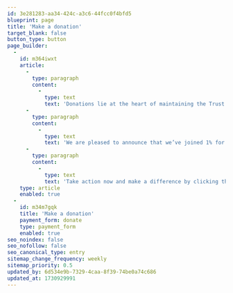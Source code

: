 ```yaml
---
id: 3e281283-aa34-424c-a3c6-44fcc0f4bfd5
blueprint: page
title: 'Make a donation'
target_blank: false
button_type: button
page_builder:
  -
    id: m364iwxt
    article:
      -
        type: paragraph
        content:
          -
            type: text
            text: 'Donations lie at the heart of maintaining the Trust and drive a wide range of projects and activities that ultimately enhance and protect river habitats for both wildlife and people. Each donation, whether it’s a one-off gift or regular support, directly contributes to the improvement of our rivers and streams and their associated ecosystems. Be a catalyst for transformation – with just £10, we can plant a tree, with £25, we can carry out comprehensive water quality testing, and with £75, we can create 5m of spawning grounds for our beloved gravel loving fish.'
      -
        type: paragraph
        content:
          -
            type: text
            text: 'We are pleased to announce that we’ve joined 1% for the Planet®️ as an environmental partner! This partnership is intended to advance our impact as well as involve more businesses in the environmental movement and we are delighted to be able to work alongside corporate partners who have been certified for reputable giving.'
      -
        type: paragraph
        content:
          -
            type: text
            text: 'Take action now and make a difference by clicking the button below. You have the option to choose from specific activities or make a general donation. Rest assured, every penny goes directly towards the enhancement of our rivers, leaving a lasting positive impact.'
    type: article
    enabled: true
  -
    id: m34m7gqk
    title: 'Make a donation'
    payment_form: donate
    type: payment_form
    enabled: true
seo_noindex: false
seo_nofollow: false
seo_canonical_type: entry
sitemap_change_frequency: weekly
sitemap_priority: 0.5
updated_by: 6d534e9b-7329-4caa-8f39-74be0a74c686
updated_at: 1730929991
---
```

